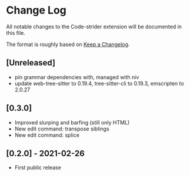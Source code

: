 # Change Log

All notable changes to the Code-strider extension will be documented in this file.

The format is roughly based on [Keep a Changelog](https://keepachangelog.com/).

## [Unreleased]

- pin grammar dependencies with, managed with niv
- update web-tree-sitter to 0.19.4, tree-sitter-cli to 0.19.3, emscripten to 2.0.27

## [0.3.0]

- Improved slurping and barfing (still only HTML)
- New edit command: transpose siblings
- New edit command: splice

## [0.2.0] - 2021-02-26

-  First public release
